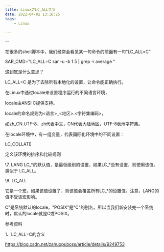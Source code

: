 ```yaml
---
title: Linux之LC_ALL含义
date: 2022-04-02 13:16:25
tags:
	- Linux

---
```


--

在很多的shell脚本中，我们经常会看见某一句命令的前面有一句“LC_ALL=C”

SAR_CMD="LC_ALL=C sar -u -b 1 5 | grep -i average "

这到底是什么意思？

LC_ALL=C 是为了去除所有本地化的设置，让命令能正确执行。

在Linux中通过locale来设置程序运行的不同语言环境，

locale由ANSI C提供支持。

locale的命名规则为<语言>_<地区>.<字符集编码>，

如zh_CN.UTF-8，zh代表中文，CN代表大陆地区，UTF-8表示字符集。

在locale环境中，有一组变量，代表国际化环境中的不同设置：

LC_COLLATE

定义该环境的排序和比较规则

\7.  LANG
LC_*的默认值，是最低级别的设置，如果LC_*没有设置，则使用该值。类似于 LC_ALL。

\8.  LC_ALL

它是一个宏，如果该值设置了，则该值会覆盖所有LC_*的设置值。注意，LANG的值不受该宏影响。

C"是系统默认的locale，"POSIX"是"C"的别名。所以当我们新安装完一个系统时，默认的locale就是C或POSIX。



参考资料

1、LC_ALL=C的含义

https://blog.csdn.net/zahuopuboss/article/details/9249753